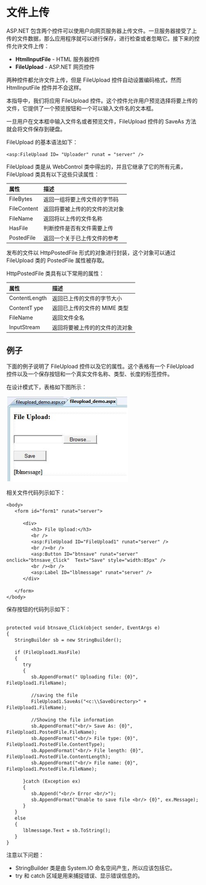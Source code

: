 # 文件上传

ASP.NET 包含两个控件可以使用户向网页服务器上传文件。一旦服务器接受了上传的文件数据，那么应用程序就可以进行保存，进行检查或者忽略它。接下来的控件允许文件上传：  

- **HtmlInputFile** - HTML 服务器控件  
- **FileUpload** - ASP.NET 网页控件  

两种控件都允许文件上传，但是 FileUpload 控件自动设置编码格式，然而 HtmlInputFile 控件并不会这样。  

本指导中，我们将应用 FileUpload 控件。这个控件允许用户预览选择将要上传的文件，它提供了一个预览按钮和一个可以输入文件名的文本框。  

一旦用户在文本框中输入文件名或者预览文件，FileUpload 控件的 SaveAs 方法就会将文件保存到硬盘。  

FileUpload 的基本语法如下：  

```
<asp:FileUpload ID= "Uploader" runat = "server" />
```  

FileUpload 类是从 WebControl 类中得出的，并且它继承了它的所有元素，FileUpload 类具有以下这些只读属性：

|**属性**   | **描述** |  
|:---------|:-----------|  
|FileBytes|返回一组将要上传文件的字节码|  
|FileContent|返回将要被上传的的文件的流对象|  
|FileName|返回将以上传的文件名称|  
|HasFile|判断控件是否有文件需要上传|  
|PostedFile|返回一个关于已上传文件的参考|  

发布的文件以 HttpPostedFile 形式的对象进行封装，这个对象可以通过 FileUpload 类的 PostedFile 属性被存取。  

HttpPostedFile 类具有以下常用的属性：  

|**属性**   | **描述**         |  
|:---------|:-----------|  
|ContentLength|返回已上传的文件的字节大小|  
|ContentT ype|返回已上传的文件的 MIME 类型|  
|FileName|返回文件全名|  
|InputStream|返回将要被上传的的文件的流对象|  

## 例子 

下面的例子说明了 FileUpload 控件以及它的属性。这个表格有一个 FileUpload 控件以及一个保存按钮和一个真实文件名称、类型、长度的标签控件。  

在设计模式下，表格如下图所示：  

![](images/asp.net_fileupload.jpg)  

相关文件代码列示如下：  

```
<body>
   <form id="form1" runat="server">
   
      <div>
         <h3> File Upload:</h3>
         <br />
         <asp:FileUpload ID="FileUpload1" runat="server" />
         <br /><br />
         <asp:Button ID="btnsave" runat="server" onclick="btnsave_Click"  Text="Save" style="width:85px" />
         <br /><br />
         <asp:Label ID="lblmessage" runat="server" />
      </div>
      
   </form>
</body>
```  

保存按钮的代码列示如下：  

```

protected void btnsave_Click(object sender, EventArgs e)
{
   StringBuilder sb = new StringBuilder();
   
   if (FileUpload1.HasFile)
   {
      try
      {
         sb.AppendFormat(" Uploading file: {0}", FileUpload1.FileName);
         
         //saving the file
         FileUpload1.SaveAs("<c:\\SaveDirectory>" + FileUpload1.FileName);
      
         //Showing the file information
         sb.AppendFormat("<br/> Save As: {0}",  FileUpload1.PostedFile.FileName);
         sb.AppendFormat("<br/> File type: {0}",    FileUpload1.PostedFile.ContentType);
         sb.AppendFormat("<br/> File length: {0}",  FileUpload1.PostedFile.ContentLength);
         sb.AppendFormat("<br/> File name: {0}",  FileUpload1.PostedFile.FileName);
         
      }catch (Exception ex)
      {
         sb.Append("<br/> Error <br/>");
         sb.AppendFormat("Unable to save file <br/> {0}", ex.Message);
      }
   }
   else
   {
      lblmessage.Text = sb.ToString();
   }
}
```  

注意以下问题：

- StringBuilder 类是由 System.IO 命名空间产生，所以应该包括它。
- try 和 catch 区域是用来捕捉错误、显示错误信息的。  
